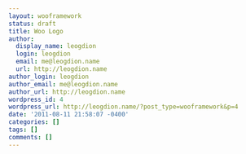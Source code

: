 ```yaml
---
layout: wooframework
status: draft
title: Woo Logo
author:
  display_name: leogdion
  login: leogdion
  email: me@leogdion.name
  url: http://leogdion.name
author_login: leogdion
author_email: me@leogdion.name
author_url: http://leogdion.name
wordpress_id: 4
wordpress_url: http://leogdion.name/?post_type=wooframework&p=4
date: '2011-08-11 21:58:07 -0400'
categories: []
tags: []
comments: []
---
```


